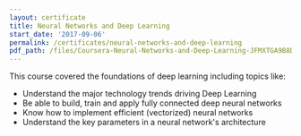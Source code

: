 ```yaml
---
layout: certificate
title: Neural Networks and Deep Learning
start_date: '2017-09-06'
permalink: /certificates/neural-networks-and-deep-learning
pdf_path: /files/Coursera-Neural-Networks-and-Deep-Learning-JFMXTGA9B8DB.pdf
---
```


This course covered the foundations of deep learning including topics like:
- Understand the major technology trends driving Deep Learning
- Be able to build, train and apply fully connected deep neural networks 
- Know how to implement efficient (vectorized) neural networks 
- Understand the key parameters in a neural network's architecture
